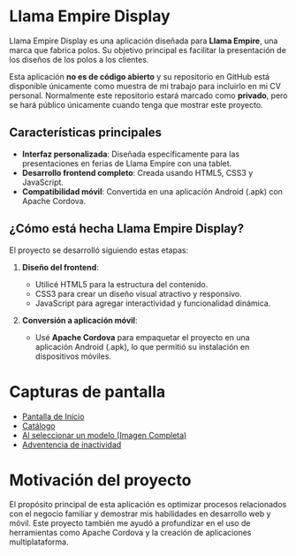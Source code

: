 # Llama Empire Display

Llama Empire Display es una aplicación diseñada para **Llama Empire**, una marca que fabrica polos. Su objetivo principal es facilitar la presentación de los diseños de los polos a los clientes.

Esta aplicación **no es de código abierto** y su repositorio en GitHub está disponible únicamente como muestra de mi trabajo para incluirlo en mi CV personal. Normalmente este repositorio estará marcado como **privado**, pero se hará público únicamente cuando tenga que mostrar este proyecto.

## Características principales

- **Interfaz personalizada**: Diseñada específicamente para las presentaciones en ferias de Llama Empire con una tablet.
- **Desarrollo frontend completo**: Creada usando HTML5, CSS3 y JavaScript.
- **Compatibilidad móvil**: Convertida en una aplicación Android (.apk) con Apache Cordova.

## ¿Cómo está hecha Llama Empire Display?

El proyecto se desarrolló siguiendo estas etapas:

1. **Diseño del frontend**:
   - Utilicé HTML5 para la estructura del contenido.
   - CSS3 para crear un diseño visual atractivo y responsivo.
   - JavaScript para agregar interactividad y funcionalidad dinámica.
   
2. **Conversión a aplicación móvil**:
   - Usé **Apache Cordova** para empaquetar el proyecto en una aplicación Android (.apk), lo que permitió su instalación en dispositivos móviles.

# Capturas de pantalla
- [Pantalla de Inicio](images/ShowcaseGithub/mainpage.jpg)
- [Catálogo](images/ShowcaseGithub/catalog.jpg)
- [Al seleccionar un modelo (Imagen Completa)](images/ShowcaseGithub/mainpage.jpg)
- [Adventencia de inactividad](images/ShowcaseGithub/inactivity.jpg)

# Motivación del proyecto
El propósito principal de esta aplicación es optimizar procesos relacionados con el negocio familiar y demostrar mis habilidades en desarrollo web y móvil. Este proyecto también me ayudó a profundizar en el uso de herramientas como Apache Cordova y la creación de aplicaciones multiplataforma.
